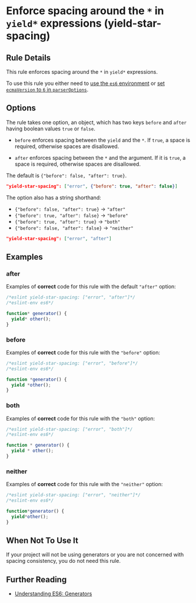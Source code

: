 # Enforce spacing around the `*` in `yield*` expressions (yield-star-spacing)

## Rule Details

This rule enforces spacing around the `*` in `yield*` expressions.

To use this rule you either need to [use the `es6` environment](../user-guide/configuring.md#specifying-environments) or
[set `ecmaVersion` to `6` in `parserOptions`](../user-guide/configuring.md#specifying-parser-options).

## Options

The rule takes one option, an object, which has two keys `before` and `after` having boolean values `true` or `false`.

* `before` enforces spacing between the `yield` and the `*`.
  If `true`, a space is required, otherwise spaces are disallowed.

* `after` enforces spacing between the `*` and the argument.
  If it is `true`, a space is required, otherwise spaces are disallowed.

The default is `{"before": false, "after": true}`.

```json
"yield-star-spacing": ["error", {"before": true, "after": false}]
```

The option also has a string shorthand:

* `{"before": false, "after": true}` → `"after"`
* `{"before": true, "after": false}` → `"before"`
* `{"before": true, "after": true}` → `"both"`
* `{"before": false, "after": false}` → `"neither"`

```json
"yield-star-spacing": ["error", "after"]
```

## Examples

### after

Examples of **correct** code for this rule with the default `"after"` option:

```js
/*eslint yield-star-spacing: ["error", "after"]*/
/*eslint-env es6*/

function* generator() {
  yield* other();
}
```

### before

Examples of **correct** code for this rule with the `"before"` option:

```js
/*eslint yield-star-spacing: ["error", "before"]*/
/*eslint-env es6*/

function *generator() {
  yield *other();
}
```

### both

Examples of **correct** code for this rule with the `"both"` option:

```js
/*eslint yield-star-spacing: ["error", "both"]*/
/*eslint-env es6*/

function * generator() {
  yield * other();
}
```

### neither

Examples of **correct** code for this rule with the `"neither"` option:

```js
/*eslint yield-star-spacing: ["error", "neither"]*/
/*eslint-env es6*/

function*generator() {
  yield*other();
}
```

## When Not To Use It

If your project will not be using generators or you are not concerned with spacing consistency, you do not need this rule.

## Further Reading

* [Understanding ES6: Generators](https://leanpub.com/understandinges6/read/#leanpub-auto-generators)
